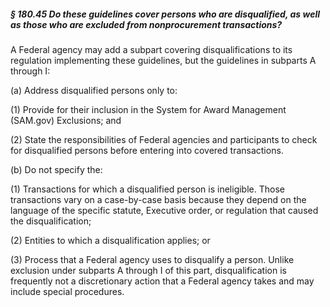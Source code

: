 ##### § 180.45 Do these guidelines cover persons who are disqualified, as well as those who are excluded from nonprocurement transactions? #####

A Federal agency may add a subpart covering disqualifications to its regulation implementing these guidelines, but the guidelines in subparts A through I:

(a) Address disqualified persons only to:

(1) Provide for their inclusion in the System for Award Management (SAM.gov) Exclusions; and

(2) State the responsibilities of Federal agencies and participants to check for disqualified persons before entering into covered transactions.

(b) Do not specify the:

(1) Transactions for which a disqualified person is ineligible. Those transactions vary on a case-by-case basis because they depend on the language of the specific statute, Executive order, or regulation that caused the disqualification;

(2) Entities to which a disqualification applies; or

(3) Process that a Federal agency uses to disqualify a person. Unlike exclusion under subparts A through I of this part, disqualification is frequently not a discretionary action that a Federal agency takes and may include special procedures.